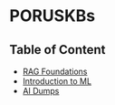# PORUSKBs



## Table of Content 
  - [RAG Foundations](/LLMed/RAGFoundation.md)
  - [Introduction to ML](/LLMed/IntroductionToML.md)
  - [AI Dumps](/LLMed/AIDump.md)

